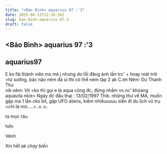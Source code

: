 ```yaml
---
title: "<Bảo Bình> aquarius 97 :'3"
date: 2025-06-12T12:16:10Z
slug: bao-binh-aquarius-97-3
draft: false
---
```


## <Bảo Bình> aquarius 97 :'3

## aquarius97

E ko fải thành viên ms mẻ j nhưng do lỗi đăng ảnh lần trc' + hnay mát trời >tự sướng, bác nào ném đá ùi thì có thể ném tập 2 ạk C.ơn 
Nêm: Dư Thanh Thư  
nik nêm: Vịt <ko thì gọi e là aqua cũng đc, đừng nhầm vs nc' khóang aquavila  nkíe>
Ngày đc đầu thai : 13/02/1997
Thik: những thứ về MA, muốn gặp ma 1 lần cko bít, gặp UFO aliens, kiếm nhiềuuuuu xiền đi du lịch vũ trụ <chỉ là mơ.....>..v..v..
 


ta mọc râu 


 

 

 

hớn

 
Vênh
 

Xin hết ạk *chạy biến*